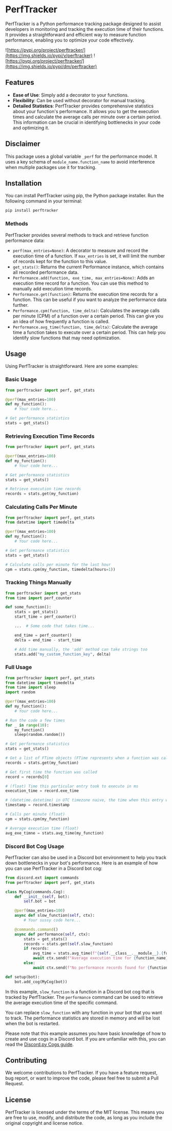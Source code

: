 # PerfTracker

PerfTracker is a Python performance tracking package designed to assist developers in monitoring and tracking the execution time of their functions. It provides a straightforward and efficient way to measure function performance, enabling you to optimize your code effectively.

![https://pypi.org/project/perftracker/](https://img.shields.io/pypi/v/perftracker)
![https://pypi.org/project/perftracker/](https://img.shields.io/pypi/dm/perftracker)

## Features

- **Ease of Use**: Simply add a decorator to your functions.
- **Flexibility**: Can be used without decorator for manual tracking.
- **Detailed Statistics**: PerfTracker provides comprehensive statistics about your function's performance. It allows you to get the execution times and calculate the average calls per minute over a certain period. This information can be crucial in identifying bottlenecks in your code and optimizing it.

## Disclaimer

This package uses a global variable `_perf` for the performance model. It uses a key schema
of `module_name.function_name` to avoid interference when multiple packages use it for tracking.

## Installation

You can install PerfTracker using pip, the Python package installer. Run the following command in your terminal:

```bash
pip install perftracker
```

### Methods

PerfTracker provides several methods to track and retrieve function performance data:

- `perf(max_entries=None)`: A decorator to measure and record the execution time of a function. If `max_entries` is set, it will limit the number of records kept for the function to this value.
- `get_stats()`: Returns the current Performance instance, which contains all recorded performance data.
- `Performance.add(function, exe_time, max_entries=None)`: Adds an execution time record for a function. You can use this method to manually add execution time records.
- `Performance.get(function)`: Returns the execution time records for a function. This can be useful if you want to analyze the performance data further.
- `Performance.cpm(function, time_delta)`: Calculates the average calls per minute (CPM) of a function over a certain period. This can give you an idea of how frequently a function is called.
- `Performance.avg_time(function, time_delta)`: Calculate the average time a function takes to execute over a certain period. This can help you identify slow functions that may need optimization.

## Usage

Using PerfTracker is straightforward. Here are some examples:

### Basic Usage

```python
from perftracker import perf, get_stats

@perf(max_entries=100)
def my_function():
    # Your code here...

# Get performance statistics
stats = get_stats()
```

### Retrieving Execution Time Records

```python
from perftracker import perf, get_stats

@perf(max_entries=100)
def my_function():
    # Your code here...

# Get performance statistics
stats = get_stats()

# Retrieve execution time records
records = stats.get(my_function)
```

### Calculating Calls Per Minute

```python
from perftracker import perf, get_stats
from datetime import timedelta

@perf(max_entries=100)
def my_function():
    # Your code here...

# Get performance statistics
stats = get_stats()

# Calculate calls per minute for the last hour
cpm = stats.cpm(my_function, timedelta(hours=1))
```

### Tracking Things Manually

```python
from perftracker import get_stats
from time import perf_counter

def some_function():
    stats = get_stats()
    start_time = perf_counter()

    ...  # Some code that takes time...

    end_time = perf_counter()
    delta = end_time - start_time

    # Add time manually, the 'add' method can take strings too
    stats.add("my_custom_function_key", delta)
```

### Full Usage

```python
from perftracker import perf, get_stats
from datetime import timedelta
from time import sleep
import random

@perf(max_entries=100)
def my_function():
    # Your code here...

# Run the code a few times
for _ in range(10):
    my_function()
    sleep(random.random())

# Get performance statistics
stats = get_stats()

# Get a list of FTime objects (FTime represents when a function was called)
records = stats.get(my_function)

# Get first time the function was called
record = records[0]

# (float) Time this particular entry took to execute in ms
execution_time = record.exe_time

# (datetime.datetime) in UTC timezone naive, the time when this entry was created
timestamp = record.timestamp

# Calls per minute (float)
cpm = stats.cpm(my_function)

# Average execution time (float)
avg_exe_timne = stats.avg_time(my_function)
```

### Discord Bot Cog Usage

PerfTracker can also be used in a Discord bot environment to help you track down bottlenecks in your bot's performance. Here is an example of how you can use PerfTracker in a Discord bot cog:

```python
from discord.ext import commands
from perftracker import perf, get_stats

class MyCog(commands.Cog):
    def __init__(self, bot):
        self.bot = bot

    @perf(max_entries=100)
    async def slow_function(self, ctx):
        # Your sussy code here...

    @commands.command()
    async def performance(self, ctx):
        stats = get_stats()
        records = stats.get(self.slow_function)
        if records:
            avg_time = stats.avg_time(f"{self.__class__.__module__}.{function_name}")
            await ctx.send(f"Average execution time for {function_name}: {avg_time}ms")
        else:
            await ctx.send(f"No performance records found for {function_name}")

def setup(bot):
    bot.add_cog(MyCog(bot))
```

In this example, `slow_function` is a function in a Discord bot cog that is tracked by PerfTracker. The `performance` command can be used to retrieve the average execution time of the specific command.

You can replace `slow_function` with any function in your bot that you want to track. The performance statistics are stored in memory and will be lost when the bot is restarted.

Please note that this example assumes you have basic knowledge of how to create and use cogs in a Discord bot. If you are unfamiliar with this, you can read the [Discord.py Cogs guide](https://discordpy.readthedocs.io/en/stable/ext/commands/cogs.html).

## Contributing

We welcome contributions to PerfTracker. If you have a feature request, bug report, or want to improve the code, please feel free to submit a Pull Request.

## License

PerfTracker is licensed under the terms of the MIT license. This means you are free to use, modify, and distribute the code, as long as you include the original copyright and license notice.
